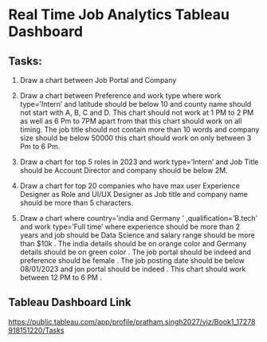 # Real Time Job Analytics Tableau Dashboard

## Tasks:

1. Draw a chart between Job Portal and Company

2. Draw a chart between Preference and work type where work type=’Intern’ and latitude should be below 10 and county name should not start with A, B, C and D. This chart should not work at 1 PM to 2 PM as well as 6 Pm to 7PM apart from that this chart should work on all timing. The job title should not contain more than 10 words and company size should be below 50000 this chart should work on only between 3 Pm to 6 Pm.

3. Draw a chart for top 5 roles in 2023 and work type=’Intern’ and Job Title should be Account Director and company should be below 2M.

4. Draw a chart for top 20 companies who have max user Experience Designer as Role and UI/UX Designer as Job title and company name should be more than 5 characters.

5. Draw a chart where country=’india and Germany ’ ,qualification=’B.tech’ and work type=’Full time’ where experience should be more than 2 years and job should be Data Science and salary range should be more than $10k . The india details should be on orange color and Germany details should be on green color . The job portal should be indeed and preference should be female . The job posting date should be below 08/01/2023 and jon portal should be indeed . This chart should work between 12 PM to 6 PM .

## Tableau Dashboard Link
https://public.tableau.com/app/profile/pratham.singh2027/viz/Book1_17278918151220/Tasks
